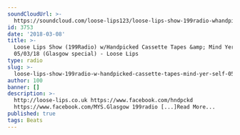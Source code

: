 ```yaml
---
soundCloudUrl: >-
  https://soundcloud.com/loose-lips123/loose-lips-show-199radio-whandpicked-cassette-tapes-mind-yer-self-050318-glasgow-special
id: 3753
date: '2018-03-08'
title: >-
  Loose Lips Show (199Radio) w/Handpicked Cassette Tapes &amp; Mind Yer Self -
  05/03/18 (Glasgow special) - Loose Lips
type: radio
slug: >-
  loose-lips-show-199radio-w-handpicked-cassette-tapes-mind-yer-self-05-03-18-glasgow-special
author: 100
banner: []
description: >-
  http://loose-lips.co.uk https://www.facebook.com/hndpckd
  https://www.facebook.com/MYS.Glasgow 199radio [...]Read More...
published: true
tags: Beats
---
```

